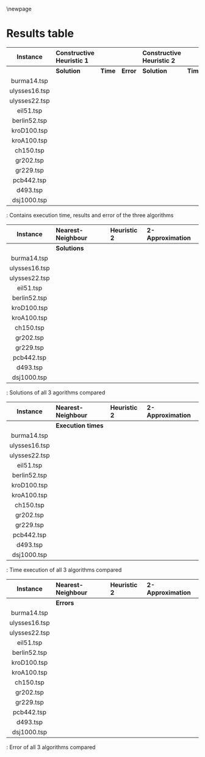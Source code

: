 \newpage

# Results table

| Instance     | Constructive Heuristic 1          ||| Constructive Heuristic 2          ||| 2-Approximation                   |||
| :----------: | :----------- | :------- | :-------- | :----------- | :------- | :-------- | :----------- | :------- | :-------- |
|              | **Solution** | **Time** | **Error** | **Solution** | **Time** | **Error** | **Solution** | **Time** | **Error** |
| burma14.tsp  | ||| ||| |||
| ulysses16.tsp| ||| ||| |||
| ulysses22.tsp| ||| ||| |||
| eil51.tsp    | ||| ||| |||
| berlin52.tsp | ||| ||| |||
| kroD100.tsp  | ||| ||| |||
| kroA100.tsp  | ||| ||| |||
| ch150.tsp    | ||| ||| |||
| gr202.tsp    | ||| ||| |||
| gr229.tsp    | ||| ||| |||
| pcb442.tsp   | ||| ||| |||
| d493.tsp     | ||| ||| |||
| dsj1000.tsp  | ||| ||| |||

: Contains execution time, results and error of the three algorithms

| Instance      | Nearest-Neighbour | Heuristic 2 | 2-Approximation |
| :-----------: | :---------------- | :---------- | :-------------- |
|               | **Solutions** |||
| burma14.tsp   | |||
| ulysses16.tsp | |||
| ulysses22.tsp | |||
| eil51.tsp     | |||
| berlin52.tsp  | |||
| kroD100.tsp   | |||
| kroA100.tsp   | |||
| ch150.tsp     | |||
| gr202.tsp     | |||
| gr229.tsp     | |||
| pcb442.tsp    | |||
| d493.tsp      | |||
| dsj1000.tsp   | |||

: Solutions of all 3 agorithms compared

| Instance      | Nearest-Neighbour | Heuristic 2 | 2-Approximation |
| :-----------: | :---------------- | :---------- | :-------------- |
|               | **Execution times** |||
| burma14.tsp   | |||
| ulysses16.tsp | |||
| ulysses22.tsp | |||
| eil51.tsp     | |||
| berlin52.tsp  | |||
| kroD100.tsp   | |||
| kroA100.tsp   | |||
| ch150.tsp     | |||
| gr202.tsp     | |||
| gr229.tsp     | |||
| pcb442.tsp    | |||
| d493.tsp      | |||
| dsj1000.tsp   | |||

: Time execution of all 3 algorithms compared

| Instance      | Nearest-Neighbour | Heuristic 2 | 2-Approximation |
| :-----------: | :---------------- | :---------- | :-------------- |
|               | **Errors** |||
| burma14.tsp   | |||
| ulysses16.tsp | |||
| ulysses22.tsp | |||
| eil51.tsp     | |||
| berlin52.tsp  | |||
| kroD100.tsp   | |||
| kroA100.tsp   | |||
| ch150.tsp     | |||
| gr202.tsp     | |||
| gr229.tsp     | |||
| pcb442.tsp    | |||
| d493.tsp      | |||
| dsj1000.tsp   | |||

: Error of all 3 algorithms compared